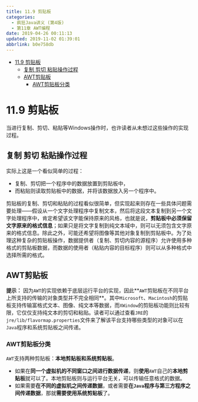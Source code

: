 ```yaml
---
title: 11.9 剪贴板
categories: 
  - 疯狂Java讲义 (第4版)
  - 第11章 AWT编程
date: 2019-04-26 00:11:13
updated: 2019-11-02 01:39:01
abbrlink: b0e758db
---
```

- [11.9 剪贴板](/ReadingNotes/b0e758db/#11-9-剪贴板)
    - [复制 剪切 粘贴操作过程](/ReadingNotes/b0e758db/#复制-剪切-粘贴操作过程)
    - [AWT剪贴板](/ReadingNotes/b0e758db/#AWT剪贴板)
        - [AWT剪贴板分类](/ReadingNotes/b0e758db/#AWT剪贴板分类)

<!--more-->
<script src="https://cdn.bootcss.com/jquery/3.4.0/jquery.slim.min.js"></script>
<script>$(document).ready(function () {$(".post-body > ul:nth-child(1)").hide();});</script>

<!--end-->
# 11.9 剪贴板 #
当进行复制、剪切、粘贴等Windows操作时，也许读者从未想过这些操作的实现过程。
## 复制 剪切 粘贴操作过程 ##
实际上这是一个看似简单的过程：
- 复制、剪切把一个程序中的数据放置到剪贴板中，
- 而粘贴则读取剪贴板中的数据，并将该数据放入另一个程序中。

剪贴板的复制、剪切和粘贴的过程看似很简单，但实现起来则存在一些具体问题需要处理——假设从一个文字处理程序中复制文本，然后将这段文本复制到另一个文字处理程序中，肯定希望该文字能保持原来的风格，也就是说，**剪贴板中必须保留文字原来的格式信息**；如果只是将文字复制到纯文本域中，则可以无须包含文字原来的格式信息。除此之外，可能还希望将图像等其他对象复制到剪贴板中。为了处理这种复杂的剪贴板操作，数据提供者（复制、剪切内容的源程序）允许使用多种格式的剪贴板数据，而数据的使用者（粘贴内容的目标程序）则可以从多种格式中选择所需的格式。
## AWT剪贴板 ##
**提示：**
因为`AWT`的实现依赖于底层运行平台的实现，因此**`AWT`剪贴板在不同平台上所支持的传输的对象类型并不完全相同**。其中`Microsoft`、`Macintosh`的剪贴板支持传输富格式文本、图像、纯文本等数据，而`XWindow`的剪贴板功能则比较有限，它仅仅支持纯文本的剪切和粘贴。读者可以通过查看`JRE`的`jre/lib/flavormap.properties`文件来了解该平台支持哪些类型的对象可以在`Java`程序和系统剪贴板之间传递。
### AWT剪贴板分类 ###
`AWT`支持两种剪贴板：**本地剪贴板和系统剪贴板**。
- 如果在**同一个虚拟机的不同窗口之间进行数据传递**，则**使用**`AWT`自己的**本地剪贴板**就可以了。本地剪贴板则与运行平台无关，可以传输任意格式的数据。
- 如果需要**在不同的虚拟机之间传递数据**，或者需要**在`Java`程序与第三方程序之间传递数据**，那就**需要使用系统剪贴板**了。

